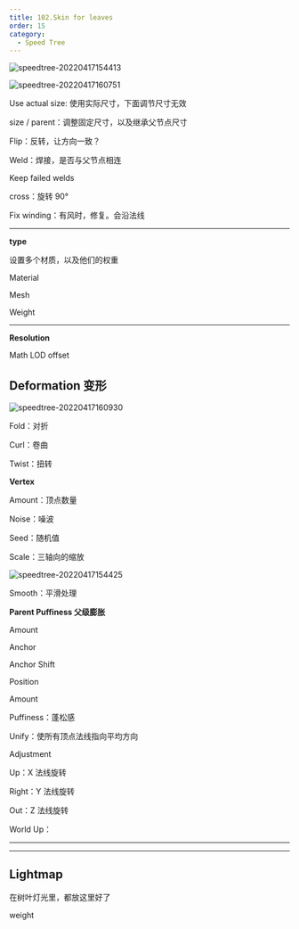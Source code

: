 ```yaml
---
title: 102.Skin for leaves
order: 15
category:
  - Speed Tree
---
```

![speedtree-20220417154413](/assets/SpeedTree-20220417154413.png)

![speedtree-20220417160751](/assets/SpeedTree-20220417160751.png)

Use actual size: 使用实际尺寸，下面调节尺寸无效

size / parent：调整固定尺寸，以及继承父节点尺寸

Flip：反转，让方向一致？

Weld：焊接，是否与父节点相连

Keep failed welds

cross：旋转 90°

Fix winding：有风时，修复。会沿法线

---

**type**

设置多个材质，以及他们的权重

Material

Mesh

Weight

---

**Resolution**

Math LOD offset


## Deformation 变形

![speedtree-20220417160930](/assets/SpeedTree-20220417160930.png)

Fold：对折

Curl：卷曲

Twist：扭转

**Vertex**

Amount：顶点数量

Noise：噪波

Seed：随机值

Scale：三轴向的缩放



![speedtree-20220417154425](/assets/SpeedTree-20220417154425.png)

Smooth：平滑处理

**Parent Puffiness 父级膨胀**

Amount

Anchor

Anchor Shift

Position

Amount

Puffiness：蓬松感

Unify：使所有顶点法线指向平均方向

Adjustment

Up：X 法线旋转

Right：Y 法线旋转

Out：Z 法线旋转

World Up：

---

---

## Lightmap

在树叶灯光里，都放这里好了

weight